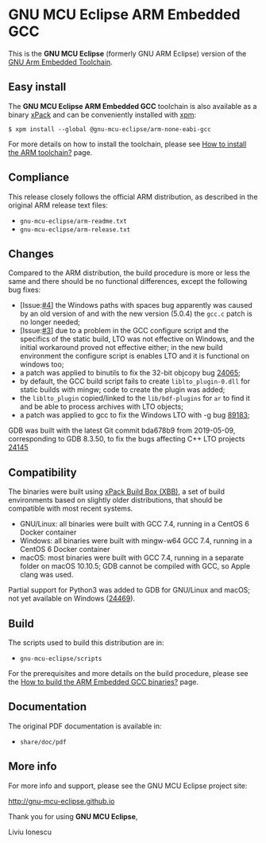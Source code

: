 # GNU MCU Eclipse ARM Embedded GCC

This is the **GNU MCU Eclipse** (formerly GNU ARM Eclipse) version of the 
[GNU Arm Embedded Toolchain](https://developer.arm.com/open-source/gnu-toolchain/gnu-rm).

## Easy install

The **GNU MCU Eclipse ARM Embedded GCC** toolchain is also available as a 
binary [xPack](https://www.npmjs.com/package/@gnu-mcu-eclipse/arm-none-eabi-gcc) 
and can be conveniently installed with [xpm](https://www.npmjs.com/package/xpm):

```console
$ xpm install --global @gnu-mcu-eclipse/arm-none-eabi-gcc
```

For more details on how to install the toolchain, please see 
[How to install the ARM toolchain?](http://gnu-mcu-eclipse.github.io/toolchain/arm/install/) page.

## Compliance

This release closely follows the official ARM distribution, as described 
in the original ARM release text files:

- `gnu-mcu-eclipse/arm-readme.txt`
- `gnu-mcu-eclipse/arm-release.txt`

## Changes

Compared to the ARM distribution, the build procedure is more or less the 
same and there should be no functional differences, except the following 
bug fixes:

- [Issue:[#4](https://github.com/gnu-mcu-eclipse/arm-none-eabi-gcc-build/issues/3)]
  the Windows paths with spaces bug apparently was caused by an old version of 
  and with the new version (5.0.4) the `gcc.c` patch is no longer needed;
- [Issue:[#3](https://github.com/gnu-mcu-eclipse/arm-none-eabi-gcc-build/issues/3)]
  due to a problem in the GCC configure script and the specifics of the static
  build, LTO was not effective on Windows, and the initial workaround proved 
  not effective either; in the new build environment the configure script is
  enables LTO and it is functional on windows too;
- a patch was applied to binutils to fix the 32-bit objcopy bug 
  [24065](https://sourceware.org/bugzilla/show_bug.cgi?id=24065);
- by default, the GCC build script fails to create `liblto_plugin-0.dll`
  for static builds with mingw; code to create the plugin was added;
- the `liblto_plugin` copied/linked to the `lib/bdf-plugins` for `ar`
  to find it and be able to process archives with LTO objects;
- a patch was applied to gcc to fix the Windows LTO with -g bug
  [89183](https://gcc.gnu.org/bugzilla/show_bug.cgi?id=89183);

GDB was built with the latest Git commit bda678b9 from 2019-05-09, 
corresponding to GDB 8.3.50, to fix
the bugs affecting C++ LTO projects
[24145](https://sourceware.org/bugzilla/show_bug.cgi?id=24145)

## Compatibility

The binaries were built using 
[xPack Build Box (XBB)](https://github.com/xpack/xpack-build-box), a set 
of build environments based on slightly older distributions, that should be 
compatible with most recent systems.

- GNU/Linux: all binaries were built with GCC 7.4, running in a CentOS 6 
  Docker container
- Windows: all binaries were built with mingw-w64 GCC 7.4, running in a 
  CentOS 6 Docker container 
- macOS: most binaries were built with GCC 7.4, running in a separate  
  folder on macOS 10.10.5; GDB cannot be compiled with GCC, so Apple 
  clang was used.

Partial support for Python3 was added to GDB for GNU/Linux and macOS; 
not yet available on Windows ([24469](https://sourceware.org/bugzilla/show_bug.cgi?id=24469)).

## Build

The scripts used to build this distribution are in:

- `gnu-mcu-eclipse/scripts`

For the prerequisites and more details on the build procedure, please see the 
[How to build the ARM Embedded GCC binaries?](http://gnu-mcu-eclipse.github.io/toolchain/arm/build-procedure/) page. 

## Documentation

The original PDF documentation is available in:

- `share/doc/pdf`

## More info

For more info and support, please see the GNU MCU Eclipse project site:

http://gnu-mcu-eclipse.github.io


Thank you for using **GNU MCU Eclipse**,

Liviu Ionescu


